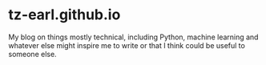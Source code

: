 # tz-earl.github.io

My blog on things mostly technical, including Python, machine learning and whatever
else might inspire me to write or that I think could be useful to someone else.
